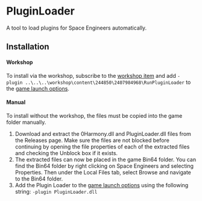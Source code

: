 # PluginLoader
A tool to load plugins for Space Engineers automatically.

## Installation
#### Workshop
To install via the workshop, subscribe to the [workshop item](https://steamcommunity.com/sharedfiles/filedetails/?id=2407984968) and add `-plugin ..\..\..\workshop\content\244850\2407984968\RunPluginLoader` to the [game launch options](https://support.steampowered.com/kb_article.php?ref=1040-JWMT-2947).

#### Manual
To install without the workshop, the files must be copied into the game folder manually.
1. Download and extract the 0Harmony.dll and PluginLoader.dll files from the Releases page. Make sure the files are not blocked before continuing by opening the file properties of each of the extracted files and checking the Unblock box if it exists. 
2. The extracted files can now be placed in the game Bin64 folder. You can find the Bin64 folder by right clicking on Space Engineers and selecting Properties. Then under the Local Files tab, select Browse and navigate to the Bin64 folder. 
3. Add the Plugin Loader to the [game launch options](https://support.steampowered.com/kb_article.php?ref=1040-JWMT-2947) using the following string: `-plugin PluginLoader.dll`
